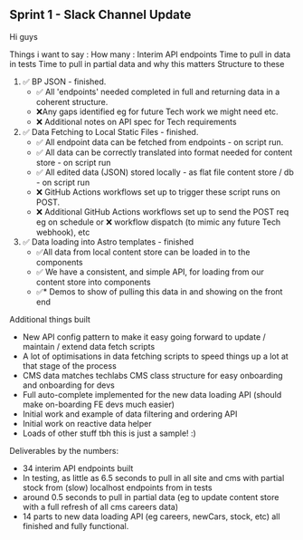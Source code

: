 ## Sprint 1 - Slack Channel Update

Hi guys

Things i want to say : 
How many : 
Interim API endpoints 
Time to pull in data in tests
Time to pull in partial data and why this matters
Structure to these 


1. ✅ BP JSON - finished.
    - ✅ All 'endpoints' needed completed in full and returning data in a coherent structure.
    - ❌Any gaps identified eg for future Tech work we might need etc.
    - ❌ Additional notes on API spec for Tech requirements
2. ✅ Data Fetching to Local Static Files - finished.
    - ✅ All endpoint data can be fetched from endpoints - on script run.
    - ✅ All data can be correctly translated into format needed for content store - on script run
    - ✅ All edited data (JSON) stored locally - as flat file content store / db - on script run
    - ❌ GitHub Actions workflows set up to trigger these script runs on POST.
    - ❌ Additional GitHub Actions workflows set up to send the POST req eg on schedule or ❌ workflow dispatch (to mimic any future Tech webhook), etc
3. ✅ Data loading into Astro templates - finished
    - ✅All data from local content store can be loaded in to the components
    - ✅ We have a consistent, and simple API, for loading from our content store into components
    - ✅* Demos to show of pulling this data in and showing on the front end


Additional things built
- New API config pattern to make it easy going forward to update / maintain / extend data fetch scripts 
- A lot of optimisations in data fetching scripts to speed things up a lot at that stage of the process 
- CMS data matches techlabs CMS class structure for easy onboarding and onboarding for devs 
- Full auto-complete implemented for the new data loading API (should make on-boarding FE devs much easier)
- Initial work and example of data filtering and ordering API 
- Initial work on reactive data helper
- Loads of other stuff tbh this is just a sample! :)


Deliverables by the numbers: 
- 34 interim API endpoints built
- In testing, as little as 6.5 seconds to pull in all site and cms with partial stock from (slow) localhost endpoints from in tests
- around 0.5 seconds to pull in partial data (eg to update content store with a full refresh of all cms careers data)
- 14 parts to new data loading API (eg careers, newCars, stock, etc) all finished and fully functional. 

